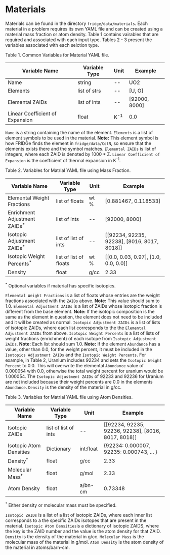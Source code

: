 # Materials

Materials can be found in the directory `fridge/data/materials`.
Each material in a problem requires its own YAML file and can be created using a material mass fraction or atom density.
Table 1 contains vairables that are required and associated with each input type.
Tables 2 - 3 present the variables associated with each selction type.

Table 1. Common Variables for Material YAML file.

|Variable Name   | Variable Type | Unit | Example|
|----------------|---------------|------|--------|
|Name  | string | -- | UO2|
|Elements | list of strs | -- | [U, O]|
|Elemental ZAIDs | list of ints | -- | [92000, 8000]|
|Linear Coefficient of Expansion | float | K<sup>-1</sup> |0.0|

`Name` is a string containing the name of the element.
`Elements` is a list of element symbols to be used in the material.
**Note:** This element symbol is how FRIDGe finds the element in `fridge/data/CotN`, so ensure that the elements exists there and the symbol matches.
`Elemental ZAIDs` is list of integers, where each ZAID is denoted by 1000 * Z.
`Linear Coefficient of Expansion` is the coefficient of thermal expansion in K<sup>-1</sup>.

Table 2. Variables for Matrial YAML file using Mass Fraction.

|Variable Name   | Variable Type | Unit | Example|
|----------------|---------------|------|--------|
|Elemental Weight Fractions | list of floats | wt % | [0.881467, 0.118533]|
|Enrichment Adjustment ZAIDs<sup>*</sup> | list of ints | -- | [92000, 8000]|
|Isotopic Adjustment ZAIDs<sup>*</sup> | list of list of ints | -- | [[92234, 92235, 92238], [8016, 8017, 8018]]|
|Isotopic Weight Percents<sup>*</sup> | list of list of floats | wt % | [[0.0, 0.03, 0.97], [1.0, 0.0, 0.0]]|
|Density | float | g/cc | 2.33|

<sup>*</sup> Optional variables if material has specific isotopics.

`Elemental Weight Fractions` is a list of floats whose entries are the weight fractions associated with the `ZAIDs` above.
**Note:** This value should sum to 1.0.
`Elemental Adjustment ZAIDs` is a list of ZAIDs whose isotopic fraction is different from the base element.
**Note:** If the isotopic composition is the same as the element in question, the element does not need to be included and it will be created as normal.
`Isotopic Adjustment ZAIDs` is a list of lists of isotopic ZAIDs, where each list corresponds to the the  `Elemental Adjustment ZAIDs` from above.
`Isotopic Weight Percents` is a list of lists of weight fractions (enrichment) of each isotope from `Isotopic Adjustment ZAIDs`.
**Note:** Each list should sum 1.0.
**Note:** If the element `Abundance` has a value, other than 0.0, for the weight percent, it must be included in the `Isotopics Adjustment ZAIDs` and the `Isotopic Weight Percents`.
For example, in Table 2, Uranium includes 92234 and sets the `Isotopic Weight Percent` to 0.0.
This will overwrite the elemental `Abundance` value of 0.000054 with 0.0, otherwise the total weight percent for uranium would be 1.000054.
The `Isotopic Adjustment ZAIDs` of 92233 and 92236 for Uranium are not included because their weight percents are 0.0 in the elements `Abundance`.
`Density` is the density of the material in g/cc.

Table 3. Variables for Matrial YAML file using Atom Densities.

|Variable Name   | Variable Type | Unit | Example|
|----------------|---------------|------|--------|
|Isotopic ZAIDs  | list of list of ints| -- | [[92234, 92235, 92236, 92238], [8016, 8017, 8018]] |
|Isotopic Atom Densities | Dictionary | int:float | {92234: 0.000007, 92235: 0.000743, ... } |
|Density<sup>&dagger;</sup> | float | g/cc | 2.33|
|Molecular Mass<sup>&dagger;</sup> | float | g/mol | 2.33|
|Atom Density | float | a/bn-cm | 0.73348 |

<sup>&dagger;</sup> Either density or molecular mass must be specified.

`Isotopic ZAIDs` is a list of a list of isotopic ZAIDs, where each inner list corresponds to a the specific ZAIDs isotopes that are present in the material.
`Isotopic Atom Densities`is a dictionary of isotopic ZAIDS, where the key is the ZAID number and the value is the atom density for that ZAID.
`Density` is the density of the material in g/cc.
`Molecular Mass` is the molecular mass of the material in g/mol.
`Atom Density` is the atom density of the material in atoms/barn-cm.
